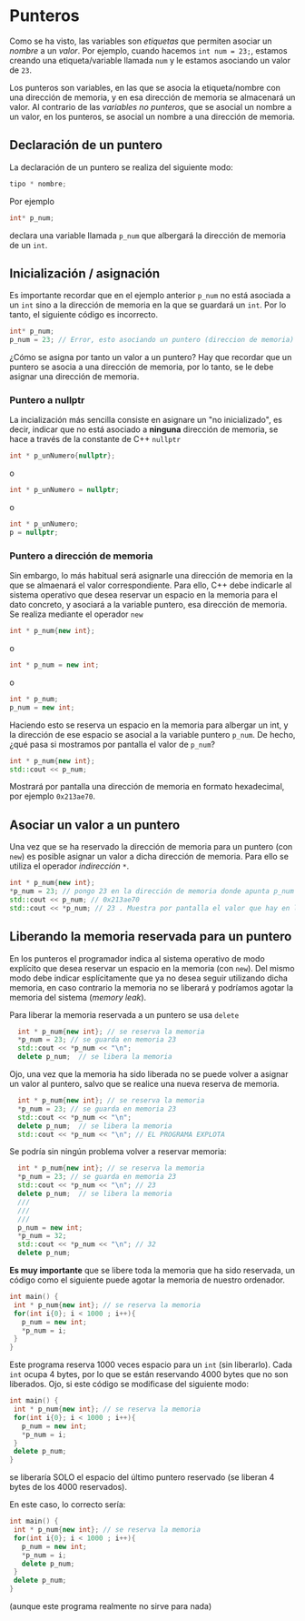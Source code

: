 # Punteros 
Como se ha visto, las variables son _etiquetas_ que permiten asociar un _nombre_ a un _valor_. Por ejemplo, cuando hacemos `int num = 23;`, estamos creando una etiqueta/variable llamada `num` y le estamos asociando un valor de `23`.

Los punteros son variables, en las que se asocia la etiqueta/nombre con una dirección de memoria, y en esa dirección de memoria se almacenará un valor. Al contrario de las _variables no punteros_, que se asocial un nombre a un valor, en los punteros, se asocial un nombre a una dirección de memoria.

## Declaración de un puntero
La declaración de un puntero se realiza del siguiente modo:

```cpp
tipo * nombre;
``` 

Por ejemplo

```cpp
int* p_num;
```
declara una variable llamada `p_num` que albergará la dirección de memoria de un `int`. 

## Inicialización / asignación

Es importante recordar que en el ejemplo anterior `p_num` no está asociada a un `int` sino a la dirección de memoria en la que se guardará un `int`. Por lo tanto, el siguiente código es incorrecto.

```cpp
int* p_num;
p_num = 23; // Error, esto asociando un puntero (direccion de memoria) a un int
```
¿Cómo se asigna por tanto un valor a un puntero? Hay que recordar que un puntero se asocia a una dirección de memoria, por lo tanto, se le debe asignar una dirección de memoria.

### Puntero a nullptr

La incialización más sencilla consiste en asignare un "no inicializado", es decir, indicar que no está asociado a **ninguna** dirección de memoria, se hace a través de la constante de C++ `nullptr`

```cpp
int * p_unNumero{nullptr};
```
o
```cpp
int * p_unNumero = nullptr;
```
o

```cpp
int * p_unNumero;
p = nullptr;
```
### Puntero a dirección de memoria 
Sin embargo, lo más habitual será asignarle una dirección de memoria en la que se almaenará el valor correspondiente. Para ello, C++ debe indicarle al sistema operativo que desea reservar un espacio en la memoria para el dato concreto, y asociará a la variable puntero, esa dirección de memoria. Se realiza mediante el operador `new`
```cpp
int * p_num{new int};
```
o 

```cpp
int * p_num = new int;
```

o

```cpp
int * p_num;
p_num = new int;
```

Haciendo esto se reserva un espacio en la memoria para albergar un int, y la dirección de ese espacio se asocial a la variable puntero `p_num`. De hecho, ¿qué pasa si mostramos por pantalla el valor de `p_num`?

```cpp
int * p_num{new int};
std::cout << p_num; 
```

Mostrará por pantalla una dirección de memoria en formato hexadecimal, por ejemplo `0x213ae70`. 

## Asociar un valor a un puntero
Una vez que se ha reservado la dirección de memoria para un puntero (con `new`) es posible asignar un valor a dicha dirección de memoria. Para ello se utiliza el operador _indirección_ `*`.

```cpp
int * p_num{new int};
*p_num = 23; // pongo 23 en la dirección de memoria donde apunta p_num 
std::cout << p_num; // 0x213ae70
std::cout << *p_num; // 23 . Muestra por pantalla el valor que hay en la memoria donde apunta p_num

```

## Liberando la memoria reservada para un puntero
En los punteros el programador indica al sistema operativo de modo explícito que desea reservar un espacio en la memoria (con `new`). Del mismo modo debe indicar esplícitamente que ya no desea seguir utilizando dicha memoria, en caso contrario la memoria no se liberará y podríamos agotar la memoria del sistema (*memory leak*).

Para liberar la memoria reservada a un puntero se usa `delete`

```cpp
  int * p_num{new int}; // se reserva la memoria
  *p_num = 23; // se guarda en memoria 23
  std::cout << *p_num << "\n";
  delete p_num;  // se libera la memoria
```

Ojo, una vez que la memoria ha sido liberada no se puede volver a asignar un valor al puntero, salvo que se realice una nueva reserva de memoria.

```cpp
  int * p_num{new int}; // se reserva la memoria
  *p_num = 23; // se guarda en memoria 23
  std::cout << *p_num << "\n";
  delete p_num;  // se libera la memoria
  std::cout << *p_num << "\n"; // EL PROGRAMA EXPLOTA
```

Se podría sin ningún problema volver a reservar memoria:

```cpp
  int * p_num{new int}; // se reserva la memoria
  *p_num = 23; // se guarda en memoria 23
  std::cout << *p_num << "\n"; // 23
  delete p_num;  // se libera la memoria
  ///
  ///
  ///
  p_num = new int;
  *p_num = 32;
  std::cout << *p_num << "\n"; // 32
  delete p_num;
```
 **Es muy importante** que se libere toda la memoria que ha sido reservada, un código como el siguiente puede agotar la memoria de nuestro ordenador.

 ```cpp
 int main() {
  int * p_num{new int}; // se reserva la memoria
  for(int i{0}; i < 1000 ; i++){
    p_num = new int;
    *p_num = i;
  }
}
```
Este programa reserva 1000 veces espacio para un `int` (sin liberarlo). Cada `int` ocupa 4 bytes, por lo que se están reservando 4000 bytes que no son liberados. Ojo, si este código se modificase del siguiente modo:

 ```cpp
 int main() {
  int * p_num{new int}; // se reserva la memoria
  for(int i{0}; i < 1000 ; i++){
    p_num = new int;
    *p_num = i;
  }
  delete p_num;
}
```

se liberaría SOLO el espacio del último puntero reservado (se liberan 4 bytes de los 4000 reservados).

En este caso, lo correcto sería:
 ```cpp
 int main() {
  int * p_num{new int}; // se reserva la memoria
  for(int i{0}; i < 1000 ; i++){
    p_num = new int;
    *p_num = i;
    delete p_num;
  }
  delete p_num;
}
```
(aunque este programa realmente no sirve para nada)
